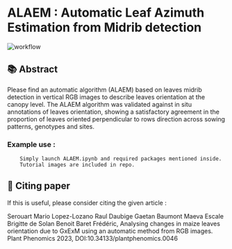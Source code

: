 

# ALAEM : Automatic Leaf Azimuth Estimation from Midrib detection

![workflow](https://user-images.githubusercontent.com/57948061/233083113-f29f7ed9-5dd4-4775-8993-8b3f780d29fd.png)

## 📚 Abstract <a name="abs"></a>

 Please find an automatic algorithm (ALAEM) based on leaves midrib detection in vertical RGB images to describe leaves orientation at the canopy level. The ALAEM algorithm was validated against in situ annotations of leaves orientation, showing a satisfactory agreement in the proportion of leaves oriented perpendicular to rows direction across sowing patterns, genotypes and sites.

### Example use : 

```
    Simply launch ALAEM.ipynb and required packages mentioned inside.
    Tutorial images are included in repo.
```

## 📖 Citing paper <a name="paper"></a>
If this is useful, please consider citing the given article : 

Serouart Mario Lopez-Lozano Raul Daubige Gaetan Baumont Maeva Escale Brigitte de Solan Benoit Baret Frédéric,
Analysing changes in maize leaves orientation due to GxExM using an automatic method from RGB images. Plant Phenomics 2023, DOI:10.34133/plantphenomics.0046
